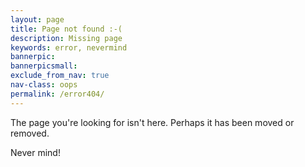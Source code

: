 ```yaml
---
layout: page
title: Page not found :-(
description: Missing page
keywords: error, nevermind
bannerpic:
bannerpicsmall:
exclude_from_nav: true
nav-class: oops
permalink: /error404/
---
```


The page you're looking for isn't here. Perhaps it has been moved or removed.

Never mind!